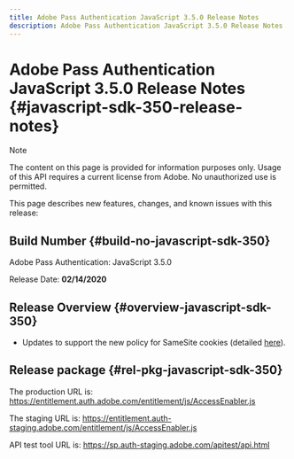 ```yaml
---
title: Adobe Pass Authentication JavaScript 3.5.0 Release Notes
description: Adobe Pass Authentication JavaScript 3.5.0 Release Notes
---
```

# Adobe Pass Authentication JavaScript 3.5.0 Release Notes {#javascript-sdk-350-release-notes}

>[!NOTE]
>
>The content on this page is provided for information purposes only. Usage of this API requires a current license from Adobe. No unauthorized use is permitted.

This page describes new features, changes, and known issues with this release:

## Build Number {#build-no-javascript-sdk-350}

Adobe Pass Authentication: JavaScript 3.5.0

Release Date: **02/14/2020**


## Release Overview {#overview-javascript-sdk-350}

* Updates to support the new policy for SameSite cookies (detailed [here](https://datatracker.ietf.org/doc/html/draft-ietf-httpbis-cookie-same-site-00)).


## Release package {#rel-pkg-javascript-sdk-350}

The production URL is: https://entitlement.auth.adobe.com/entitlement/js/AccessEnabler.js

The staging URL is: https://entitlement.auth-staging.adobe.com/entitlement/js/AccessEnabler.js

API test tool URL is: https://sp.auth-staging.adobe.com/apitest/api.html
